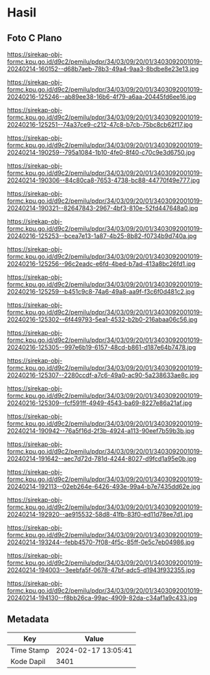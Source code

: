 # Hasil

## Foto C Plano

https://sirekap-obj-formc.kpu.go.id/d9c2/pemilu/pdpr/34/03/09/20/01/3403092001019-20240214-160152--d68b7aeb-78b3-49a4-9aa3-8bdbe8e23e13.jpg

https://sirekap-obj-formc.kpu.go.id/d9c2/pemilu/pdpr/34/03/09/20/01/3403092001019-20240216-125246--ab89ee38-16b6-4f79-a6aa-20445fd6ee16.jpg

https://sirekap-obj-formc.kpu.go.id/d9c2/pemilu/pdpr/34/03/09/20/01/3403092001019-20240216-125251--74a37ce9-c212-47c8-b7cb-75bc8cb62f17.jpg

https://sirekap-obj-formc.kpu.go.id/d9c2/pemilu/pdpr/34/03/09/20/01/3403092001019-20240214-190259--795a1084-1b10-4fe0-8f40-c70c9e3d6750.jpg

https://sirekap-obj-formc.kpu.go.id/d9c2/pemilu/pdpr/34/03/09/20/01/3403092001019-20240214-190306--84c80ca8-7653-4738-bc88-44770f49e777.jpg

https://sirekap-obj-formc.kpu.go.id/d9c2/pemilu/pdpr/34/03/09/20/01/3403092001019-20240214-190321--82647843-2967-4bf3-810e-52fd447648a0.jpg

https://sirekap-obj-formc.kpu.go.id/d9c2/pemilu/pdpr/34/03/09/20/01/3403092001019-20240216-125253--bcea7e13-1a87-4b25-8b82-f0734b9d740a.jpg

https://sirekap-obj-formc.kpu.go.id/d9c2/pemilu/pdpr/34/03/09/20/01/3403092001019-20240216-125256--96c2eadc-e6fd-4bed-b7ad-413a8bc26fd1.jpg

https://sirekap-obj-formc.kpu.go.id/d9c2/pemilu/pdpr/34/03/09/20/01/3403092001019-20240216-125259--b451c9c8-74a6-49a8-aa9f-f3c6f0d481c2.jpg

https://sirekap-obj-formc.kpu.go.id/d9c2/pemilu/pdpr/34/03/09/20/01/3403092001019-20240216-125302--6f449793-5ea1-4532-b2b0-216abaa06c56.jpg

https://sirekap-obj-formc.kpu.go.id/d9c2/pemilu/pdpr/34/03/09/20/01/3403092001019-20240216-125305--997e6b19-6157-48cd-b861-d187e64b7478.jpg

https://sirekap-obj-formc.kpu.go.id/d9c2/pemilu/pdpr/34/03/09/20/01/3403092001019-20240216-125307--2280ccdf-a7c6-49a0-ac90-5a238633ae8c.jpg

https://sirekap-obj-formc.kpu.go.id/d9c2/pemilu/pdpr/34/03/09/20/01/3403092001019-20240216-125309--fcf591ff-4949-4543-ba69-8227e86a21af.jpg

https://sirekap-obj-formc.kpu.go.id/d9c2/pemilu/pdpr/34/03/09/20/01/3403092001019-20240214-190942--76a5f16d-2f3b-4924-a113-90eef7b59b3b.jpg

https://sirekap-obj-formc.kpu.go.id/d9c2/pemilu/pdpr/34/03/09/20/01/3403092001019-20240214-191642--aec7d72d-781d-4244-8027-d9fcd1a95e0b.jpg

https://sirekap-obj-formc.kpu.go.id/d9c2/pemilu/pdpr/34/03/09/20/01/3403092001019-20240214-192113--02eb264e-6426-493e-99a4-b7e7435dd62e.jpg

https://sirekap-obj-formc.kpu.go.id/d9c2/pemilu/pdpr/34/03/09/20/01/3403092001019-20240214-192920--ae915532-58d8-41fb-83f0-ed11d78ee7d1.jpg

https://sirekap-obj-formc.kpu.go.id/d9c2/pemilu/pdpr/34/03/09/20/01/3403092001019-20240214-193244--febb4570-7f08-4f5c-85ff-0e5c7eb04986.jpg

https://sirekap-obj-formc.kpu.go.id/d9c2/pemilu/pdpr/34/03/09/20/01/3403092001019-20240214-194003--3eebfa5f-0678-47bf-adc5-d1943f932355.jpg

https://sirekap-obj-formc.kpu.go.id/d9c2/pemilu/pdpr/34/03/09/20/01/3403092001019-20240214-194130--f8bb26ca-99ac-4909-82da-c34af1a9c433.jpg


## Metadata

| Key        | Value               |
| ---------- | ------------------- |
| Time Stamp | 2024-02-17 13:05:41 |
| Kode Dapil | 3401                |



